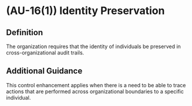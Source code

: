 
# (AU-16(1)) Identity Preservation

## Definition

The organization requires that the identity of individuals be preserved in cross-organizational audit trails.

## Additional Guidance

This control enhancement applies when there is a need to be able to trace actions that are performed across organizational boundaries to a specific individual.
